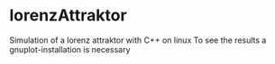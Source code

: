 # lorenzAttraktor
Simulation of a lorenz attraktor with C++ on linux 
To see the results a gnuplot-installation is necessary
